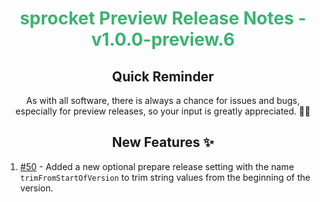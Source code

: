 <h1 align="center" style="color: mediumseagreen;font-weight: bold;">
sprocket Preview Release Notes - v1.0.0-preview.6
</h1>

<h2 align="center" style="font-weight: bold;">Quick Reminder</h2>

<div align="center">

As with all software, there is always a chance for issues and bugs, especially for preview releases, so your input is greatly appreciated. 🙏🏼
</div>

<h2 align="center" style="font-weight: bold;">New Features ✨</h2>

1. [#50](https://github.com/KinsonDigital/sprocket/issues/50) - Added a new optional prepare release setting with the name `trimFromStartOfVersion` to trim string values from the beginning of the version.

